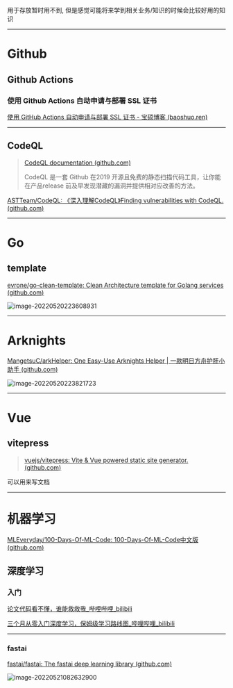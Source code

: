 用于存放暂时用不到, 但是感觉可能将来学到相关业务/知识的时候会比较好用的知识

---

# Github

## Github Actions

### 使用 Github Actions 自动申请与部署 SSL 证书

[使用 GitHub Actions 自动申请与部署 SSL 证书 - 宝硕博客 (baoshuo.ren)](https://blog.baoshuo.ren/post/actions-ssl-cert/)

---

## CodeQL

> [CodeQL documentation (github.com)](https://codeql.github.com/docs/)
>
> CodeQL 是一套 Github 在2019 开源且免费的静态扫描代码工具，让你能在产品release 前及早发现潜藏的漏洞并提供相对应改善的方法。

[ASTTeam/CodeQL: 《深入理解CodeQL》Finding vulnerabilities with CodeQL. (github.com)](https://github.com/ASTTeam/CodeQL)

---

# Go

## template

[evrone/go-clean-template: Clean Architecture template for Golang services (github.com)](https://github.com/evrone/go-clean-template)

![image-20220520223608931](http://cdn.ayusummer233.top/img/202205202236173.png)

---

# Arknights

[MangetsuC/arkHelper: One Easy-Use Arknights Helper | 一款明日方舟护肝小助手 (github.com)](https://github.com/MangetsuC/arkHelper)

![image-20220520223821723](http://cdn.ayusummer233.top/img/202205202238930.png)

---

# Vue

## vitepress

> [vuejs/vitepress: Vite & Vue powered static site generator. (github.com)](https://github.com/vuejs/vitepress)

可以用来写文档

---

# 机器学习

[MLEveryday/100-Days-Of-ML-Code: 100-Days-Of-ML-Code中文版 (github.com)](https://github.com/MLEveryday/100-Days-Of-ML-Code)



## 深度学习

### 入门

[论文代码看不懂，谁能救救我_哔哩哔哩_bilibili](https://www.bilibili.com/video/BV1nu411C7Bb?spm_id_from=333.851.b_7265636f6d6d656e64.2)

[三个月从零入门深度学习，保姆级学习路线图_哔哩哔哩_bilibili](https://www.bilibili.com/video/BV1yg411K72z/?spm_id_from=333.788.b_7265636f5f6c697374.2)

---

### fastai

[fastai/fastai: The fastai deep learning library (github.com)](https://github.com/fastai/fastai)

![image-20220521082632900](http://cdn.ayusummer233.top/img/202205210826235.png)